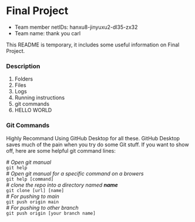 # Final Project
- Team member netIDs: hanxu8-jinyuxu2-dl35-zx32
- Team name: thank you carl

This README is temporary, it includes some useful information on Final Project.

### Description
1. Folders
2. Files
3. Logs
4. Running instructions
5. git commands
6. HELLO WORLD


### Git Commands
Highly Recommand Using GitHub Desktop for all these. GitHub Desktop saves much of the pain
when you try do some Git stuff. If you want to show off, here are some helpful git command lines: 

\# *Open git manual*  
`git help`  
\# *Open git manual for a specific command on a browers*  
`git help [command]`  
\# *clone the repo into a directory named **name***  
`git clone [url] [name]`  
\# *For pushing to main*  
`git push origin main`  
\# *For pushing to other branch*  
`git push origin [your branch name]`


